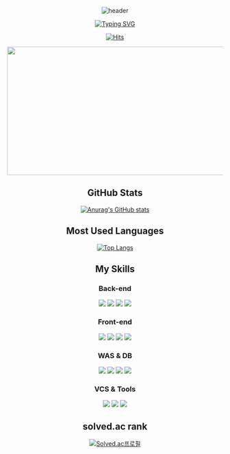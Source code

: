 <div align="center">

![header](https://capsule-render.vercel.app/api?type=waving&color=71d992&fontColor=f1f1f1&animation=twinkling&height=300&section=header&text=Hi,%20I'm%20Jieun!&fontSize=80)

[![Typing SVG](https://readme-typing-svg.demolab.com?font=Fira+Code&weight=600&duration=4000&pause=1000&color=5BCF8E&center=true&vCenter=true&random=true&width=435&lines=Java+%26+Python+Back-end+Developer)](https://git.io/typing-svg)

[![Hits](https://hits.seeyoufarm.com/api/count/incr/badge.svg?url=https%3A%2F%2Fgithub.com%2Fdoh3e%2Fhit-counter&count_bg=%23CBCBCB&title_bg=%237EDD83&icon=leaflet.svg&icon_color=%23FFFFFF&title=hits&edge_flat=false)](https://hits.seeyoufarm.com)

<a href="https://github.com/devxb/gitanimals">
<img
  src="https://render.gitanimals.org/farms/doh3e"
  width="600"
  height="300"
/>
</a>

## GitHub Stats
[![Anurag's GitHub stats](https://github-readme-stats.vercel.app/api?username=doh3e&show_icons=true&theme=merko&count_private=true)](https://github.com/anuraghazra/github-readme-stats)

## Most Used Languages
[![Top Langs](https://github-readme-stats.vercel.app/api/top-langs/?username=doh3e&hide=jupyter%20notebook,html&exclude_repo=ssafy12)](https://github.com/anuraghazra/github-readme-stats)

## My Skills
### Back-end
<img src="https://img.shields.io/badge/Java-007396?style=for-the-badge&logo=Java&logoColor=white">
<img src="https://img.shields.io/badge/Spring-6DB33F?style=for-the-badge&logo=Spring&logoColor=white"/>
<img src="https://img.shields.io/badge/Python-3776AB?style=for-the-badge&logo=Python&logoColor=white">
<img src="https://img.shields.io/badge/Django-092E20?style=for-the-badge&logo=Django&logoColor=white"/>

### Front-end

<img src="https://img.shields.io/badge/HTML-E34F26?style=for-the-badge&logo=HTML5&logoColor=white"/>
<img src="https://img.shields.io/badge/CSS3-1572B6?style=for-the-badge&logo=CSS3&logoColor=white"/>
<img src="https://img.shields.io/badge/JavaScript-F7DF1E?style=for-the-badge&logo=JavaScript&logoColor=white"/>
<img src="https://img.shields.io/badge/Vue.js-4FC08D?style=for-the-badge&logo=Vue.js&logoColor=white"/>


### WAS & DB

<img src="https://img.shields.io/badge/Apache Tomcat-F8DC75?style=for-the-badge&logo=apachetomcat&logoColor=black"/>
<img src="https://img.shields.io/badge/Oracle-F80000?style=for-the-badge&logo=Oracle&logoColor=white"/>
<img src="https://img.shields.io/badge/SQLite-003B57?style=for-the-badge&logo=SQLite&logoColor=white"/>
<img src="https://img.shields.io/badge/MySQL-4479A1?style=for-the-badge&logo=MySQL&logoColor=white"/>

### VCS & Tools

<img src="https://img.shields.io/badge/Git-F05032?style=for-the-badge&logo=git&logoColor=white"/>
<img src="https://img.shields.io/badge/GitHub-181717?style=for-the-badge&logo=GitHub&logoColor=white"/>
<img src="https://img.shields.io/badge/Visual Studio Code-007ACC?style=for-the-badge&logo=VisualStudiocode&logoColor=white"/>



## solved.ac rank
[![Solved.ac프로필](http://mazassumnida.wtf/api/v2/generate_badge?boj=roya0818)](https://solved.ac/roya0818)

</div>

